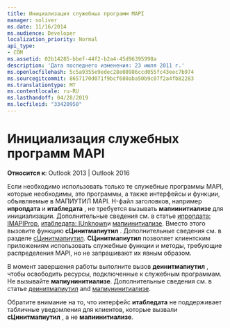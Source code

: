 ```yaml
---
title: Инициализация служебных программ MAPI
manager: soliver
ms.date: 11/16/2014
ms.audience: Developer
localization_priority: Normal
api_type:
- COM
ms.assetid: 02b14285-bbef-44f2-b2a4-45d96395998a
description: 'Дата последнего изменения: 23 июля 2011 г.'
ms.openlocfilehash: 5c5a9355e9edec28e08986ccd055fc43eec7b974
ms.sourcegitcommit: 8657170d071f9bcf680aba50b9c07f2a4fb82283
ms.translationtype: MT
ms.contentlocale: ru-RU
ms.lasthandoff: 04/28/2019
ms.locfileid: "33420950"
---
```

# <a name="initializing-the-mapi-utilities"></a>Инициализация служебных программ MAPI

  
  
**Относится к**: Outlook 2013 | Outlook 2016 
  
Если необходимо использовать только те служебные программы MAPI, которые необходимы, это программы, а также интерфейсы и функции, объявляемые в МАПИУТИЛ MAPI. H-файл заголовков, например **ипропдата** и **итабледата** , не требуется вызывать **мапиинитиализе** для инициализации. Дополнительные сведения см. в статье [ипропдата: IMAPIProp](ipropdataimapiprop.md), [итабледата: IUnknown](itabledataiunknown.md)и [мапиинитиализе](mapiinitialize.md). Вместо этого вызовите функцию **сЦинитмапиутил** . Дополнительные сведения см. в разделе [сЦинитмапиутил](scinitmapiutil.md). **СЦинитмапиутил** позволяет клиентским приложениям использовать служебные функции и методы, требующие распределения MAPI, но не запрашивают их явным образом. 
  
В момент завершения работы выполните вызов **деинитмапиутил** , чтобы освободить ресурсы, подключенные к служебным программам. Не вызывайте **мапиунинитиализе**. Дополнительные сведения см. в статье [деинитмапиутил](deinitmapiutil.md) and [мапиунинитиализе](mapiuninitialize.md).
  
Обратите внимание на то, что интерфейс **итабледата** не поддерживает табличные уведомления для клиентов, которые вызвали **сЦинитмапиутил** , а не **мапиинитиализе**. 
  

